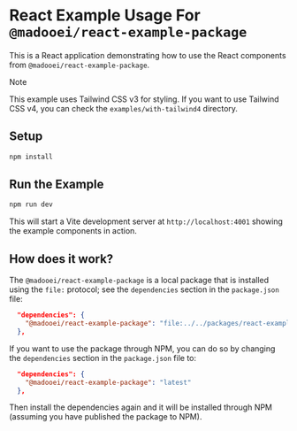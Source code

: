 # React Example Usage For `@madooei/react-example-package`

This is a React application demonstrating how to use the React components from `@madooei/react-example-package`.

> [!NOTE]
> This example uses Tailwind CSS v3 for styling. If you want to use Tailwind CSS v4, you can check the `examples/with-tailwind4` directory.

## Setup

```bash
npm install
```

## Run the Example

```bash
npm run dev
```

This will start a Vite development server at `http://localhost:4001` showing the example components in action. 

## How does it work?

The `@madooei/react-example-package` is a local package that is installed using the `file:` protocol; see the `dependencies` section in the `package.json` file:

```json
  "dependencies": {
    "@madooei/react-example-package": "file:../../packages/react-example-package"
  },
```

If you want to use the package through NPM, you can do so by changing the `dependencies` section in the `package.json` file to:

```json
  "dependencies": {
    "@madooei/react-example-package": "latest"
  },
```

Then install the dependencies again and it will be installed through NPM (assuming you have published the package to NPM).
